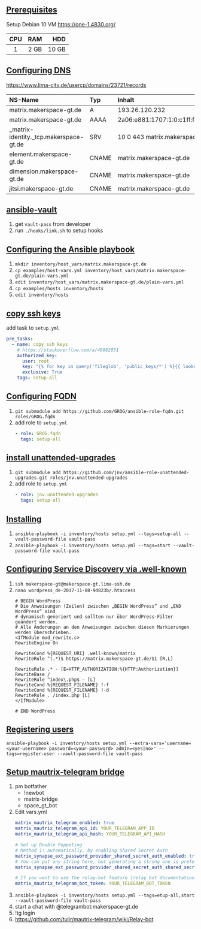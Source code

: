 
## [Prerequisites](docs/prerequisites.md)

Setup Debian 10 VM https://one-1.4830.org/

|  CPU  |  RAM |   HDD |
| :---: | ---: | ----: |
|   1   | 2 GB | 10 GB |

## [Configuring DNS](docs/configuring-dns.md)

https://www.lima-city.de/usercp/domains/23721/records

| NS-Name                                | Typ   | Inhalt                            | Priority | TTL  |
| :------------------------------------- | :---- | :-------------------------------- | :------- | :--- |
| matrix.makerspace-gt.de                | A     | 193.26.120.232                    | 0        | 3600 |
| matrix.makerspace-gt.de                | AAAA  | 2a06:e881:1707:1:0:c1ff:fe1a:78e8 | 0        | 3600 |
| _matrix-identity._tcp.makerspace-gt.de | SRV   | 10 0 443 matrix.makerspace-gt.de  | 0        | 3600 |
| element.makerspace-gt.de               | CNAME | matrix.makerspace-gt.de           | 0        | 3600 |
| dimension.makerspace-gt.de             | CNAME | matrix.makerspace-gt.de           | 0        | 3600 |
| jitsi.makerspace-gt.de                 | CNAME | matrix.makerspace-gt.de           | 0        | 3600 |


## [ansible-vault](https://docs.ansible.com/ansible/latest/user_guide/vault.html)

1. get `vault-pass` from developer
2. run `./hooks/link.sh` to setup hooks


## [Configuring the Ansible playbook](docs/configuring-playbook.md)

1. `mkdir inventory/host_vars/matrix.makerspace-gt.de`
2. `cp examples/host-vars.yml inventory/host_vars/matrix.makerspace-gt.de/plain-vars.yml`
3. `edit inventory/host_vars/matrix.makerspace-gt.de/plain-vars.yml`
4. `cp examples/hosts inventory/hosts`
5. `edit inventory/hosts`

## [copy ssh keys](https://stackoverflow.com/a/48882051)

add task to `setup.yml`
```yaml
pre_tasks:
  - name: copy ssh keys
    # https://stackoverflow.com/a/48882051
    authorized_key:
      user: root
      key: "{% for key in query('fileglob', 'public_keys/*') %}{{ lookup('file', key) ~ '\n'}}{% endfor %}"
      exclusive: True
    tags: setup-all
```

## [Configuring FQDN](roles/GROG.fqdn/README.md)

1. `git submodule add https://github.com/GROG/ansible-role-fqdn.git roles/GROG.fqdn`
2. add role to `setup.yml`
   ```yaml
   - role: GROG.fqdn
     tags: setup-all
   ```

## [install unattended-upgrades](roles/jnv.unattended-upgrades/README.md)

1. `git submodule add https://github.com/jnv/ansible-role-unattended-upgrades.git roles/jnv.unattended-upgrades`
2. add role to `setup.yml`
   ```yaml
   - role: jnv.unattended-upgrades
     tags: setup-all
   ```

## [Installing](docs/installing.md)

1. `ansible-playbook -i inventory/hosts setup.yml --tags=setup-all --vault-password-file vault-pass`
2. `ansible-playbook -i inventory/hosts setup.yml --tags=start --vault-password-file vault-pass`

## [Configuring Service Discovery via .well-known](docs/configuring-well-known.md)

1. `ssh makerspace-gt@makerspace-gt.lima-ssh.de`
2. `nano wordpress_de-2017-11-08-9d823b/.htaccess`
   ```
   # BEGIN WordPress
   # Die Anweisungen (Zeilen) zwischen „BEGIN WordPress“ und „END WordPress“ sind
   # dynamisch generiert und sollten nur über WordPress-Filter geändert werden.
   # Alle Änderungen an den Anweisungen zwischen diesen Markierungen werden überschrieben.
   <IfModule mod_rewrite.c>
   RewriteEngine On

   RewriteCond %{REQUEST_URI} .well-known/matrix
   RewriteRule ^(.*)$ https://matrix.makerspace-gt.de/$1 [R,L]

   RewriteRule .* - [E=HTTP_AUTHORIZATION:%{HTTP:Authorization}]
   RewriteBase /
   RewriteRule ^index\.php$ - [L]
   RewriteCond %{REQUEST_FILENAME} !-f
   RewriteCond %{REQUEST_FILENAME} !-d
   RewriteRule . /index.php [L]
   </IfModule>

   # END WordPress
   ```

## [Registering users](docs/registering-users.md)

`ansible-playbook -i inventory/hosts setup.yml --extra-vars='username=<your-username> password=<your-password> admin=<yes|no>' --tags=register-user --vault-password-file vault-pass`

## [Setup mautrix-telegram bridge](docs/configuring-playbook-bridge-mautrix-telegram.md)

1. pm botfather
   - !newbot
   - matrix-bridge
   - space_gt_bot
2. Edit vars.yml
   ```yaml
   matrix_mautrix_telegram_enabled: true
   matrix_mautrix_telegram_api_id: YOUR_TELEGRAM_APP_ID
   matrix_mautrix_telegram_api_hash: YOUR_TELEGRAM_API_HASH

   # Set up Double Puppeting
   # Method 1: automatically, by enabling Shared Secret Auth
   matrix_synapse_ext_password_provider_shared_secret_auth_enabled: true
   # You can put any string here, but generating a strong one is preferred (e.g. `pwgen -s 64 1`).
   matrix_synapse_ext_password_provider_shared_secret_auth_shared_secret: YOUR_SHARED_SECRET_GOES_HERE

   # If you want to use the relay-bot feature (relay bot documentation), which allows anonymous user to chat with telegram users, use the following additional playbook configuration:
   matrix_mautrix_telegram_bot_token: YOUR_TELEGRAM_BOT_TOKEN
   ```
3. `ansible-playbook -i inventory/hosts setup.yml --tags=etup-all,start --vault-password-file vault-pass`
4. start a chat with @telegrambot:makerspace-gt.de
5. !tg login
6. https://github.com/tulir/mautrix-telegram/wiki/Relay-bot